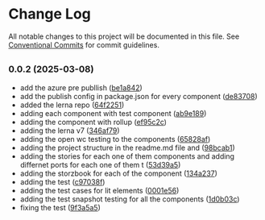 # Change Log

All notable changes to this project will be documented in this file.
See [Conventional Commits](https://conventionalcommits.org) for commit guidelines.

## <small>0.0.2 (2025-03-08)</small>

- add the azure pre publlish ([be1a842](https://github.com/swapnil-srivastava/scaling-enigma/commit/be1a842))
- add the publish config in package.json for every component ([de83708](https://github.com/swapnil-srivastava/scaling-enigma/commit/de83708))
- added the lerna repo ([64f2251](https://github.com/swapnil-srivastava/scaling-enigma/commit/64f2251))
- adding each component with test component ([ab9e189](https://github.com/swapnil-srivastava/scaling-enigma/commit/ab9e189))
- adding the component with rollup ([ef95c2c](https://github.com/swapnil-srivastava/scaling-enigma/commit/ef95c2c))
- adding the lerna v7 ([346af79](https://github.com/swapnil-srivastava/scaling-enigma/commit/346af79))
- adding the open wc testing to the components ([65828af](https://github.com/swapnil-srivastava/scaling-enigma/commit/65828af))
- adding the project structure in the readme.md file and ([98bcab1](https://github.com/swapnil-srivastava/scaling-enigma/commit/98bcab1))
- adding the stories for each one of them components and adding differnet ports for each one of them t ([53d39a5](https://github.com/swapnil-srivastava/scaling-enigma/commit/53d39a5))
- adding the storzbook for each of the component ([134a237](https://github.com/swapnil-srivastava/scaling-enigma/commit/134a237))
- adding the test ([c97038f](https://github.com/swapnil-srivastava/scaling-enigma/commit/c97038f))
- adding the test cases for lit elements ([0001e56](https://github.com/swapnil-srivastava/scaling-enigma/commit/0001e56))
- adding the test snapshot testing for all the components ([1d0b03c](https://github.com/swapnil-srivastava/scaling-enigma/commit/1d0b03c))
- fixing the test ([9f3a5a5](https://github.com/swapnil-srivastava/scaling-enigma/commit/9f3a5a5))
